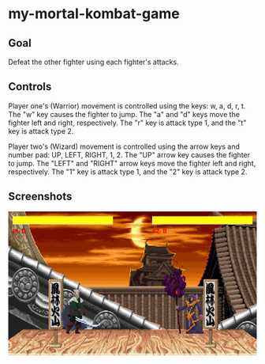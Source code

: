 # my-mortal-kombat-game

## Goal

Defeat the other fighter using each fighter's attacks. 

## Controls 

Player one's (Warrior) movement is controlled using the keys: w, a, d, r, t. The "w" key causes the fighter to jump. The "a" and "d" keys move the fighter left and right, respectively. The "r" key is attack type 1, and the "t" key is attack type 2. 

Player two's (Wizard) movement is controlled using the arrow keys and number pad: UP, LEFT, RIGHT, 1, 2. The "UP" arrow key causes the fighter to jump. The "LEFT" and "RIGHT" arrow keys move the fighter left and right, respectively. The "1" key is attack type 1, and the "2" key is attack type 2. 

## Screenshots

![Play screen](https://raw.githubusercontent.com/ImGabeDelgado/my-mortal-kombat-game/main/PygamePic.png)
